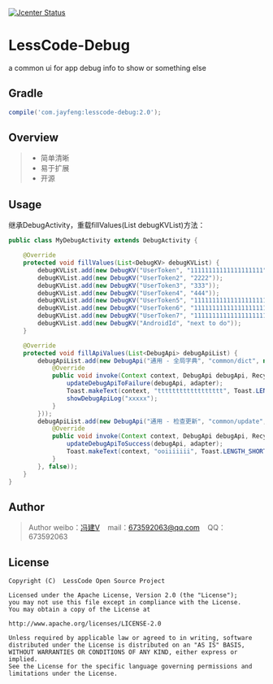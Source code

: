 [![Jcenter Status](https://api.bintray.com/packages/openproject/maven/lesscode-debug/images/download.svg)](https://bintray.com/openproject/maven/lesscode-debug)

# LessCode-Debug
a common ui for app debug info to show or something else

## Gradle

```groovy
compile('com.jayfeng:lesscode-debug:2.0');
```

## Overview
> * 简单清晰
> * 易于扩展
> * 开源

## Usage
继承DebugActivity，重载fillValues(List<DebugKV> debugKVList)方法：
```java
public class MyDebugActivity extends DebugActivity {

    @Override
    protected void fillValues(List<DebugKV> debugKVList) {
        debugKVList.add(new DebugKV("UserToken", "11111111111111111111"));
        debugKVList.add(new DebugKV("UserToken2", "2222"));
        debugKVList.add(new DebugKV("UserToken3", "333"));
        debugKVList.add(new DebugKV("UserToken4", "444"));
        debugKVList.add(new DebugKV("UserToken5", "11111111111111111111"));
        debugKVList.add(new DebugKV("UserToken6", "11111111111111111111"));
        debugKVList.add(new DebugKV("UserToken7", "11111111111111111111"));
        debugKVList.add(new DebugKV("AndroidId", "next to do"));
    }

    @Override
    protected void fillApiValues(List<DebugApi> debugApiList) {
        debugApiList.add(new DebugApi("通用 - 全局字典", "common/dict", new DebugApiCallBack() {
            @Override
            public void invoke(Context context, DebugApi debugApi, RecyclerView.Adapter adapter) {
                updateDebugApiToFailure(debugApi, adapter);
                Toast.makeText(context, "tttttttttttttttttt", Toast.LENGTH_SHORT).show();
                showDebugApiLog("xxxxx");
            }
        }));
        debugApiList.add(new DebugApi("通用 - 检查更新", "common/update", new DebugApiCallBack() {
            @Override
            public void invoke(Context context, DebugApi debugApi, RecyclerView.Adapter adapter) {
                updateDebugApiToSuccess(debugApi, adapter);
                Toast.makeText(context, "ooiiiiiii", Toast.LENGTH_SHORT).show();
            }
        }, false));
    }
}
```

## Author

> Author weibo：<a href="http://weibo.com/xiaofengjian" target="_blank">冯建V</a>&nbsp;&nbsp;&nbsp;&nbsp;mail：673592063@qq.com&nbsp;&nbsp;&nbsp;&nbsp;QQ：673592063

## License

```
Copyright (C)  LessCode Open Source Project

Licensed under the Apache License, Version 2.0 (the "License");
you may not use this file except in compliance with the License.
You may obtain a copy of the License at

http://www.apache.org/licenses/LICENSE-2.0

Unless required by applicable law or agreed to in writing, software
distributed under the License is distributed on an "AS IS" BASIS,
WITHOUT WARRANTIES OR CONDITIONS OF ANY KIND, either express or implied.
See the License for the specific language governing permissions and
limitations under the License.
```
